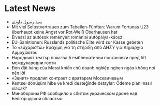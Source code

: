 # Latest News
-  سید رسول داودی
-  Mit viel Selbstvertrauen zum Tabellen-Fünften: Warum Fortunas U23 überhaupt keine Angst vor Rot-Weiß Oberhausen hat
-  Elveszi az autósok reményeit romániai autópálya-káosz
-  EU-Sanktionen: Russlands politische Elite wird zur Kasse gebeten
-  Το «ευχαριστώ» Βραχίμη για τη στήριξη από ΔΗΣΥ για Δημαρχία Αμμοχώστου
-  Народният театър показва 5 емблематични постановки пред 50 международни гости
-  Đơn đặt hàng của Messi khiến chủ doanh nghiệp nghẹn ngào không nói nên lời
-  «Зенит» продлил контракт с вратарем Москвичевым
-  Kentsel dönüşüm hibe ve kredi desteğinde detaylar: Ödeme planı nasıl olacak?
-  Минобороны РФ сообщило о сбитом украинском дроне над Белгородской областью
